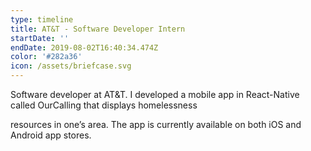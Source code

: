 ```yaml
---
type: timeline
title: AT&T - Software Developer Intern
startDate: ''
endDate: 2019-08-02T16:40:34.474Z
color: '#282a36'
icon: /assets/briefcase.svg
---
```

Software developer at AT&T. I developed a mobile app in React-Native called OurCalling that displays homelessness

resources in one’s area. The app is currently available on both iOS and Android app stores.